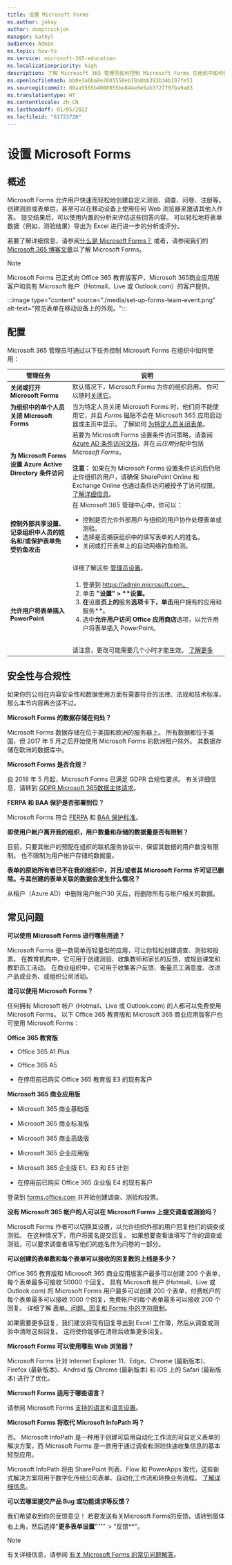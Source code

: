 ```yaml
---
title: 设置 Microsoft Forms
ms.author: jokay
author: dumptruckjon
manager: kathyl
audience: Admin
ms.topic: how-to
ms.service: microsoft-365-education
ms.localizationpriority: high
description: 了解 Microsoft 365 管理员如何控制 Microsoft Forms 在组织中如何使用。 此外，了解安全性和合规性问题的答案，例如 Microsoft Forms 数据存储在何处。
ms.openlocfilehash: bb0e1a6ba8e2085550eb18a8bb393b34b197fe51
ms.sourcegitcommit: 80aa5565b4008855be844e8e5ab3f2779fba9a83
ms.translationtype: HT
ms.contentlocale: zh-CN
ms.lasthandoff: 01/05/2022
ms.locfileid: "61723720"
---
```

# <a name="set-up-microsoft-forms"></a>设置 Microsoft Forms

## <a name="overview"></a>概述

Microsoft Forms 允许用户快速而轻松地创建自定义测验、调查、问卷、注册等。 创建测验或表单后，甚至可以在移动设备上使用任何 Web 浏览器来邀请其他人作答。 提交结果后，可以使用内置的分析来评估这些回答内容。 可以轻松地将表单数据（例如，测验结果）导出为 Excel 进行进一步的分析或评分。

若要了解详细信息，请参阅[什么是 Microsoft Forms？](https://support.microsoft.com/office/what-is-microsoft-forms-6b391205-523c-45d2-b53a-fc10b22017c8) 或者，请参阅我们的[Microsoft 365 博客文章](https://go.microsoft.com/fwlink/?linkid=852256)以了解 Microsoft Forms。

>[!Note]
>Microsoft Forms 已正式向 Office 365 教育版客户、Microsoft 365商业应用版客户和具有 Microsoft 帐户（Hotmail、Live 或 Outlook.com）的客户提供。

:::image type="content" source="./media/set-up-forms-team-event.png" alt-text="预览表单在移动设备上的外观。":::

## <a name="configure"></a>配置

Microsoft 365 管理员可通过以下任务控制 Microsoft Forms 在组织中如何使用：

|管理任务   |说明   |
|----------|-----------|
|**关闭或打开 Microsoft Forms**|默认情况下，Microsoft Forms 为你的组织启用。 你可以随时[关闭它](turn-off-turn-on-microsoft-forms.md)。|
|**为组织中的单个人员关闭 Microsoft Forms**|当为特定人员关闭 Microsoft Forms 时，他们将不能使用它，并且 *Forms* 磁贴不会在 Microsoft 365 应用启动器或主页中显示。 了解如何 [为特定人员关闭表单](turn-off-turn-on-microsoft-forms.md)。|
|**为 Microsoft Forms 设置 Azure Active Directory 条件访问**|若要为 Microsoft Forms 设置条件访问策略，请查阅 [Azure AD 条件访问文档](/azure/active-directory/conditional-access)，并在*云应用*分配中包括*Microsoft Forms*。 <br/><br/> **注意：** 如果在为 Microsoft Forms 设置条件访问后仍阻止你组织的用户，请确保 SharePoint Online 和 Exchange Online 也通过条件访问被授予了访问权限。 [了解详细信息](/azure/active-directory/conditional-access/block-legacy-authentication)。|
|**控制外部共享设置、记录组织中人员的姓名和/或保护表单免受钓鱼攻击**|在 Microsoft 365 管理中心中，你可以： <ul><li>控制是否允许外部用户与组织的用户协作处理表单或测验。</li><li>选择是否捕获组织中的填写表单的人的姓名。</li><li>关闭或打开表单上的自动网络钓鱼检测。</li></ul><br/>详细了解这些 [管理员设置](administrator-settings-microsoft-forms.md)。|
|**允许用户将表单插入 PowerPoint**|<ol><li>登录到 https://admin.microsoft.com。</li><li>单击 **"设置" > ****设置**。</li><li>在**设置**页上的**服务**选项卡下，单击**用户拥有的应用和服务**。</li><li>选中**允许用户访问 Office 应用商店**选项，以允许用户将表单插入 PowerPoint。</li></ol><br/>请注意，更改可能需要几个小时才能生效。 [了解更多](/microsoft-365/admin/manage/manage-deployment-of-add-ins)|

## <a name="security--compliance"></a>安全性与合规性

如果你的公司在内容安全性和数据使用方面有需要符合的法律、法规和技术标准，那么本节内容再合适不过。

**Microsoft Forms 的数据存储在何处？**

Microsoft Forms 数据存储在位于美国和欧洲的服务器上。 所有数据都位于美国，但 2017 年 5 月之后开始使用 Microsoft Forms 的欧洲租户除外。 其数据存储在欧洲的数据库中。

**Microsoft Forms 是否合规？**

自 2018 年 5 月起，Microsoft Forms 已满足 GDPR 合规性要求。 有关详细信息，请转到 [GDPR Microsoft 365数据主体请求](/microsoft-365/compliance/gdpr-dsr-office365?toc=/microsoft-365/enterprise/toc.json)。

**FERPA 和 BAA 保护是否部署到位？**

Microsoft Forms 符合 [FERPA](https://www.microsoft.com/trustcenter/compliance/ferpa) 和 [BAA 保护标准](https://www.microsoft.com/TrustCenter/Compliance/HIPAA)。

**即使用户帐户离开我的组织，用户数量和存储的数据量是否有限制？**

目前，只要其帐户的预配在组织的联机服务协议中，保留其数据的用户数没有限制。 也不限制为用户帐户存储的数据量。

**表单的原始所有者已不在我的组织中，并且/或者其 Microsoft Forms 许可证已删除。与其创建的表单关联的数据会发生什么情况？**

从租户（Azure AD）中删除用户帐户30 天后，将删除所有与帐户相关的数据。

## <a name="faq"></a>常见问题

**可以使用 Microsoft Forms 进行哪些用途？**

Microsoft Forms 是一款简单而轻量型的应用，可让你轻松创建调查、测验和投票。 在教育机构中，它可用于创建测验、收集教师和家长的反馈，或规划课堂和教职员工活动。 在商业组织中，它可用于收集客户反馈、衡量员工满意度、改进产品或业务、或组织公司活动。

**谁可以使用 Microsoft Forms？**

任何拥有 Microsoft 帐户 (Hotmail、Live 或 Outlook.com) 的人都可以免费使用 Microsoft Forms。 以下 Office 365 教育版和 Microsoft 365 商业应用版客户也可使用 Microsoft Forms：

**Office 365 教育版**

  - Office 365 A1 Plus

  - Office 365 A5

  - 在停用前已购买 Office 365 教育版 E3 的现有客户

**Microsoft 365 商业应用版**

  - Microsoft 365 商业基础版

  - Microsoft 365 商业标准版

  - Microsoft 365 商业高级版

  - Microsoft 365 企业应用版

  - Microsoft 365 企业版 E1、E3 和 E5 计划

  - 在停用前已购买 Office 365 企业版 E4 的现有客户

登录到 [forms.office.com](https://forms.office.com/) 并开始创建调查、测验和投票。

**没有 Microsoft 365 帐户的人可以在 Microsoft Forms 上提交调查或测验吗？**

Microsoft Forms 作者可以切换其设置，以允许组织外部的用户回复他们的调查或测验。 在这种情况下，用户将匿名提交回复。 如果想要查看谁填写了你的调查或测验，可以要求调查者填写他们的姓名作为问卷的一部分。

**可以创建的表单数和每个表单可以接收的回复数的上线是多少？**

Office 365 教育版和 Microsoft 365 商业应用版客户最多可以创建 200 个表单，每个表单最多可接收 50000 个回复。 具有 Microsoft 帐户 (Hotmail、Live 或 Outlook.com) 的 Microsoft Forms 用户最多可以创建 200 个表单，付费帐户的每个表单最多可以接收 1000 个回复，免费帐户的每个表单最多可以接收 200 个回复。 详细了解 [表单、问题、回复和 Forms 中的字符限制](https://support.microsoft.com/office/form-question-response-and-character-limits-in-microsoft-forms-ec15323d-92a4-4c33-bf88-3fdb9e5b5fea)。

如果需要更多回复，我们建议将现有回复导出到 Excel 工作簿，然后从调查或测验中清除这些回复。 这将使你能够在清除后收集更多回复。

**Microsoft Forms 可以使用哪些 Web 浏览器？**

Microsoft Forms 针对 Internet Explorer 11、Edge、Chrome (最新版本)、Firefox (最新版本)、Android 版 Chrome (最新版本) 和 iOS 上的 Safari (最新版本) 进行了优化。

**Microsoft Forms 适用于哪些语言？**

请参阅 Microsoft Forms [支持的语言](https://support.microsoft.com/office/languages-supported-by-microsoft-forms-c17498cb-cbf6-4178-ae83-bd24934398ac)和[语言设置](https://support.microsoft.com/office/language-settings-for-microsoft-forms-b282f9aa-0fe4-4290-b1e1-827a8a35ac27)。

**Microsoft Forms 将取代 Microsoft InfoPath 吗？**

否。 Microsoft InfoPath 是一种用于创建可启用自动化工作流的可自定义表单的解决方案，而 Microsoft Forms 是一款用于通过调查和测验快速收集信息的基本轻型应用。

Microsoft InfoPath 将由 SharePoint 列表、Flow 和 PowerApps 取代，这些新式解决方案将用于数字化传统公司表单、自动化工作流和转换业务流程。 [了解详细信息](https://products.office.com/business/business-process-automation)。

**可以去哪里提交产品 Bug 或功能请求等反馈？**

我们希望收到你的反馈意见！ 若要发送有关Microsoft Forms的反馈，请转到窗体右上角，然后选择"**更多表单设置**"!["更多选项"按钮**](./media/image2.png) > "反馈**"。

> [!Note]
> 有关详细信息，请参阅 [有关 Microsoft Forms 的常见问题解答](https://support.microsoft.com/office/frequently-asked-questions-about-microsoft-forms-495c4242-6102-40a0-add8-df05ed6af61c)。

